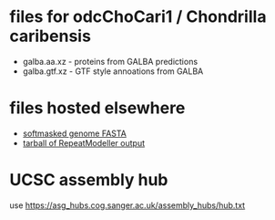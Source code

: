 # files for odcChoCari1 / Chondrilla caribensis
* galba.aa.xz - proteins from GALBA predictions
* galba.gtf.xz - GTF style annoations from GALBA

# files hosted elsewhere
* [softmasked genome FASTA](https://asg_hubs.cog.sanger.ac.uk/odcChoCari1/odcChoCari1.fa.masked)
* [tarball of RepeatModeller output](https://asg_hubs.cog.sanger.ac.uk/odcChoCari1/odcChoCari1.tar.xz)

# UCSC assembly hub
use https://asg_hubs.cog.sanger.ac.uk/assembly_hubs/hub.txt

